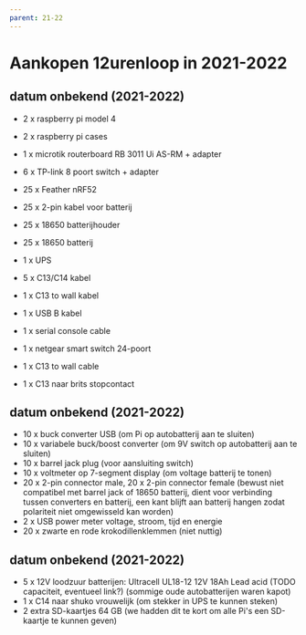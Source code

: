 ```yaml
---
parent: 21-22
---
```


# Aankopen 12urenloop in 2021-2022

## datum onbekend (2021-2022)

- 2 x raspberry pi model 4
- 2 x raspberry pi cases
- 1 x microtik routerboard RB 3011 Ui AS-RM + adapter
- 6 x TP-link 8 poort switch + adapter

- 25 x Feather nRF52
- 25 x 2-pin kabel voor batterij
- 25 x 18650 batterijhouder
- 25 x 18650 batterij

- 1 x UPS
- 5 x C13/C14 kabel
- 1 x C13 to wall kabel
- 1 x USB B kabel
- 1 x serial console cable

- 1 x netgear smart switch 24-poort
- 1 x C13 to wall cable
- 1 x C13 naar brits stopcontact

## datum onbekend (2021-2022)

- 10 x buck converter USB (om Pi op autobatterij aan te sluiten)
- 10 x variabele buck/boost converter (om 9V switch op autobatterij aan te sluiten)
- 10 x barrel jack plug (voor aansluiting switch)
- 10 x voltmeter op 7-segment display (om voltage batterij te tonen)
- 20 x 2-pin connector male, 20 x 2-pin connector female (bewust niet compatibel met barrel jack of 18650 batterij, dient voor verbinding tussen converters en batterij, een kant blijft aan batterij hangen zodat polariteit niet omgewisseld kan worden)
- 2 x USB power meter voltage, stroom, tijd en energie
- 20 x zwarte en rode krokodillenklemmen (niet nuttig)

## datum onbekend (2021-2022)

- 5 x 12V loodzuur batterijen: Ultracell UL18-12 12V 18Ah Lead acid (TODO capaciteit, eventueel link?) (sommige oude autobatterijen waren kapot)
- 1 x C14 naar shuko vrouwelijk (om stekker in UPS te kunnen steken)
- 2 extra SD-kaartjes 64 GB (we hadden dit te kort om alle Pi's een SD-kaartje te kunnen geven)
